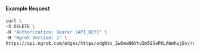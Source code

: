 <!-- Code generated for API Clients. DO NOT EDIT. -->

#### Example Request

```bash
curl \
-X DELETE \
-H "Authorization: Bearer {API_KEY}" \
-H "Ngrok-Version: 2" \
https://api.ngrok.com/edges/https/edghts_2wOmwN6VtvSm5SSePKLAWmhujEv/routes/edghtsrt_2wOmwOqi083Z4SHDR0BhAo1YoUG/oauth
```
